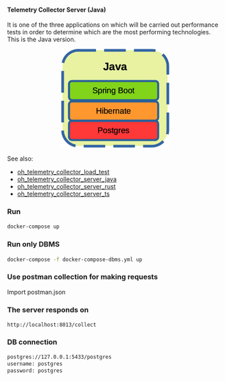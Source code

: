 #### Telemetry Collector Server (Java)

It is one of the three applications on which will be carried out performance tests in order to determine which are the most performing technologies. This is the Java version. 

<p align="center" width="100%">
    <img width="50%" src="dev-stack2.png"> 
</p>

See also:

- [oh_telemetry_collector_load_test](https://github.com/goto-eof/oh_telemetry_collector_load_test)
- [oh_telemetry_collector_server_java](https://github.com/goto-eof/oh_telemetry_collector_server_java)
- [oh_telemetry_collector_server_rust](https://github.com/goto-eof/oh_telemetry_collector_server_rust)
- [oh_telemetry_collector_server_ts](https://github.com/goto-eof/oh_telemetry_collector_server_ts)

### Run 

```bash
docker-compose up
```

### Run only DBMS

```bash
docker-compose -f docker-compose-dbms.yml up
```

### Use postman collection for making requests

Import postman.json

### The server responds on

```
http://localhost:8013/collect
```


### DB connection

```
postgres://127.0.0.1:5433/postgres
username: postgres
password: postgres
```
